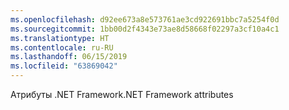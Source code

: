 ```yaml
---
ms.openlocfilehash: d92ee673a8e573761ae3cd922691bbc7a5254f0d
ms.sourcegitcommit: 1bb00d2f4343e73ae8d58668f02297a3cf10a4c1
ms.translationtype: HT
ms.contentlocale: ru-RU
ms.lasthandoff: 06/15/2019
ms.locfileid: "63869042"
---
```

<span data-ttu-id="8cac0-101">Атрибуты .NET Framework</span><span class="sxs-lookup"><span data-stu-id="8cac0-101">.NET Framework attributes</span></span>
